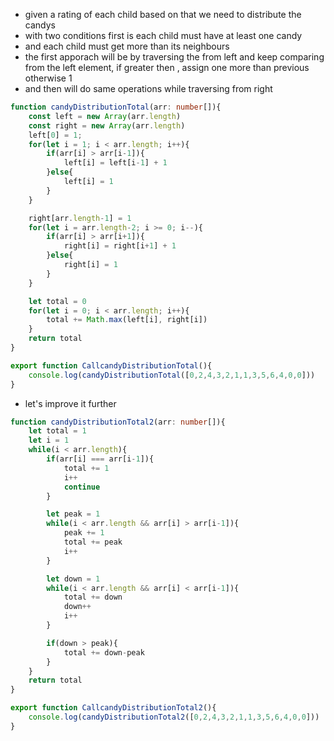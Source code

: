 - given a rating of each child based on that we need to distribute the candys
- with two conditions first is each child must have at least one candy
- and each child must get more than its neighbours
- the first apporach will be by traversing the from left and keep comparing from the left element, if greater then , assign one more than previous otherwise 1
- and then will do same operations while traversing from right

```ts
function candyDistributionTotal(arr: number[]){
    const left = new Array(arr.length)
    const right = new Array(arr.length)
    left[0] = 1;
    for(let i = 1; i < arr.length; i++){
        if(arr[i] > arr[i-1]){
            left[i] = left[i-1] + 1
        }else{
            left[i] = 1
        }
    }

    right[arr.length-1] = 1
    for(let i = arr.length-2; i >= 0; i--){
        if(arr[i] > arr[i+1]){
            right[i] = right[i+1] + 1
        }else{
            right[i] = 1
        }
    }

    let total = 0
    for(let i = 0; i < arr.length; i++){
        total += Math.max(left[i], right[i])
    }
    return total
}

export function CallcandyDistributionTotal(){
    console.log(candyDistributionTotal([0,2,4,3,2,1,1,3,5,6,4,0,0]))
}
```

- let's improve it further

```ts 
function candyDistributionTotal2(arr: number[]){
    let total = 1
    let i = 1
    while(i < arr.length){
        if(arr[i] === arr[i-1]){
            total += 1
            i++
            continue
        }

        let peak = 1
        while(i < arr.length && arr[i] > arr[i-1]){
            peak += 1
            total += peak
            i++
        }

        let down = 1
        while(i < arr.length && arr[i] < arr[i-1]){
            total += down
            down++
            i++
        }

        if(down > peak){
            total += down-peak
        }
    }
    return total
}

export function CallcandyDistributionTotal2(){
    console.log(candyDistributionTotal2([0,2,4,3,2,1,1,3,5,6,4,0,0]))
}
```
